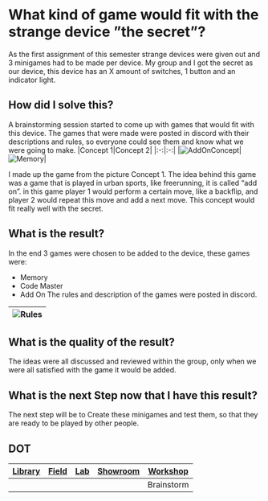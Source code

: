 # What kind of game would fit with the strange device ”the secret”?
As the first assignment of this semester strange devices were given out and 3 minigames had to be made per device. My group and I got the secret as our device, this device has an X amount of switches, 1 button and an indicator light.

## How did I solve this?
A brainstorming session started to come up with games that would fit with this device. The games that were made were posted in discord with their descriptions and rules, so everyone could see them and know what we were going to make. 
|Concept 1|Concept 2|
|:-:|:-:|
|![AddOnConcept](https://github.com/Timsel1/S6-Portfolio/assets/90602424/401d4698-2f61-45f5-a459-5005af6b8a22)|![Memory](https://github.com/Timsel1/S6-Portfolio/assets/90602424/67df5530-dbe7-4062-a82a-9ec385e78ab0)|

I made up the game from the picture Concept 1. The idea behind this game was a game that is played in urban sports, like freerunning, it is called “add on”. in this game player 1 would perform a certain move, like a backflip, and player 2 would repeat this move and add a next move. This concept would fit really well with the secret.

## What is the result?
In the end 3 games were chosen to be added to the device, these games were:  
- Memory
- Code Master
- Add On
The rules and description of the games were posted in discord.

|![Rules](https://github.com/Timsel1/S6-Portfolio/assets/90602424/11b6e964-d3ef-4864-ae6b-4337bfd17375)|
|:-:|

## What is the quality of the result?
The ideas were all discussed and reviewed within the group, only when we were all satisfied with the game it would be added.

## What is the next Step now that I have this result?
The next step will be to Create these minigames and test them, so that they are ready to be played by other people.

## DOT
|[Library](https://ictresearchmethods.nl/library/)|[Field](https://ictresearchmethods.nl/Field/)|[Lab](https://ictresearchmethods.nl/Lab/)|[Showroom](https://ictresearchmethods.nl/Showroom/)|[Workshop](https://ictresearchmethods.nl/Workshop/)|
|:-----:|:---:|:-:|:------:|:------:|
| |  |  |  | Brainstorm |

